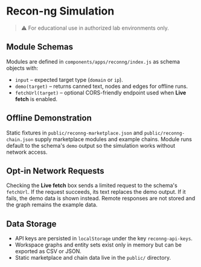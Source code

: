 # Recon-ng Simulation

> ⚠️ For educational use in authorized lab environments only.

## Module Schemas

Modules are defined in `components/apps/reconng/index.js` as schema objects with:

- `input` – expected target type (`domain` or `ip`).
- `demo(target)` – returns canned text, nodes and edges for offline runs.
- `fetchUrl(target)` – optional CORS-friendly endpoint used when **Live fetch** is enabled.

## Offline Demonstration

Static fixtures in `public/reconng-marketplace.json` and `public/reconng-chain.json` supply marketplace modules and example chains. Module runs default to the schema's `demo` output so the simulation works without network access.

## Opt-in Network Requests

Checking the **Live fetch** box sends a limited request to the schema's `fetchUrl`. If the request succeeds, its text replaces the demo output. If it fails, the demo data is shown instead. Remote responses are not stored and the graph remains the example data.

## Data Storage

- API keys are persisted in `localStorage` under the key `reconng-api-keys`.
- Workspace graphs and entity sets exist only in memory but can be exported as CSV or JSON.
- Static marketplace and chain data live in the `public/` directory.

